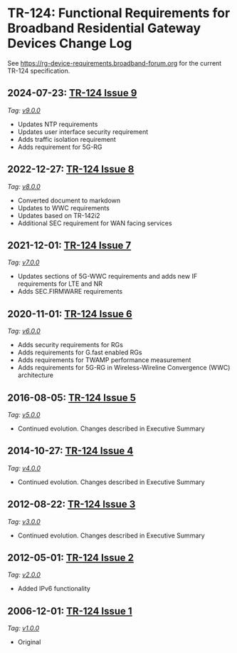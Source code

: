 <!-- do not edit! this file was created from PROJECT.yaml by project-parser.py -->

# TR-124: Functional Requirements for Broadband Residential Gateway Devices Change Log

See <https://rg-device-requirements.broadband-forum.org> for the
current TR-124 specification.

## 2024-07-23: [TR-124 Issue 9]

*Tag: [v9.0.0]*

* Updates NTP requirements
* Updates user interface security requirement
* Adds traffic isolation requirement
* Adds requirement for 5G-RG

## 2022-12-27: [TR-124 Issue 8]

*Tag: [v8.0.0]*

* Converted document to markdown
* Updates to WWC requirements
* Updates based on TR-142i2
* Additional SEC requirement for WAN facing services

## 2021-12-01: [TR-124 Issue 7]

*Tag: [v7.0.0]*

* Updates sections of 5G-WWC requirements and adds new IF requirements
  for LTE and NR
* Adds SEC.FIRMWARE requirements

## 2020-11-01: [TR-124 Issue 6]

*Tag: [v6.0.0]*

* Adds security requirements for RGs
* Adds requirements for G.fast enabled RGs
* Adds requirements for TWAMP performance measurement
* Adds requirements for 5G-RG in Wireless-Wireline Convergence (WWC)
  architecture

## 2016-08-05: [TR-124 Issue 5]

*Tag: [v5.0.0]*

* Continued evolution.  Changes described in Executive Summary

## 2014-10-27: [TR-124 Issue 4]

*Tag: [v4.0.0]*

* Continued evolution.  Changes described in Executive Summary

## 2012-08-22: [TR-124 Issue 3]

*Tag: [v3.0.0]*

* Continued evolution.  Changes described in Executive Summary

## 2012-05-01: [TR-124 Issue 2]

*Tag: [v2.0.0]*

- Added IPv6 functionality

## 2006-12-01: [TR-124 Issue 1]

*Tag: [v1.0.0]*

* Original

[TR-124 Issue 1]: https://www.broadband-forum.org/download/TR-124_Issue-1.pdf
[TR-124 Issue 2]: https://www.broadband-forum.org/download/TR-124_Issue-2.pdf
[TR-124 Issue 3]: https://www.broadband-forum.org/download/TR-124_Issue-3.pdf
[TR-124 Issue 4]: https://www.broadband-forum.org/download/TR-124_Issue-4.pdf
[TR-124 Issue 5]: https://www.broadband-forum.org/download/TR-124_Issue-5.pdf
[TR-124 Issue 6]: https://www.broadband-forum.org/download/TR-124_Issue-6.pdf
[TR-124 Issue 7]: https://www.broadband-forum.org/download/TR-124_Issue-7.pdf
[TR-124 Issue 8]: https://www.broadband-forum.org/download/TR-124_Issue-8.pdf
[TR-124 Issue 9]: https://www.broadband-forum.org/download/TR-124_Issue-9.pdf
[v1.0.0]: https://github.com/BroadbandForum/rg-device-requirements/releases/tag/v1.0.0
[v2.0.0]: https://github.com/BroadbandForum/rg-device-requirements/releases/tag/v2.0.0
[v3.0.0]: https://github.com/BroadbandForum/rg-device-requirements/releases/tag/v3.0.0
[v4.0.0]: https://github.com/BroadbandForum/rg-device-requirements/releases/tag/v4.0.0
[v5.0.0]: https://github.com/BroadbandForum/rg-device-requirements/releases/tag/v5.0.0
[v6.0.0]: https://github.com/BroadbandForum/rg-device-requirements/releases/tag/v6.0.0
[v7.0.0]: https://github.com/BroadbandForum/rg-device-requirements/releases/tag/v7.0.0
[v8.0.0]: https://github.com/BroadbandForum/rg-device-requirements/releases/tag/v8.0.0
[v9.0.0]: https://github.com/BroadbandForum/rg-device-requirements/releases/tag/v9.0.0
